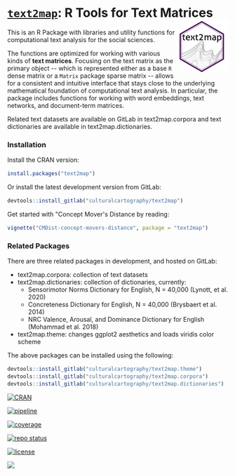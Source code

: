 # [`text2map`](https://culturalcartography.gitlab.io/text2map/): R Tools for Text Matrices <img src="man/figures/logo.png" align="right" height="120" />

This is an R Package with libraries and utility functions for computational text analysis for the social sciences.

The functions are optimized for working with various kinds of **text matrices**. Focusing on the text matrix as the primary object -- which is represented either as a base `R` dense matrix or a `Matrix` package sparse matrix -- allows for a consistent and intuitive interface that stays close to the underlying mathematical foundation of computational text analysis. In particular, the package includes functions for working with word embeddings, text networks, and document-term matrices.

Related text datasets are available on GitLab in text2map.corpora and text dictionaries are available in text2map.dictionaries.

### Installation

Install the CRAN version:

```r
install.packages("text2map")
```

Or install the latest development version from GitLab:

``` r
devtools::install_gitlab("culturalcartography/text2map")
```

Get started with "Concept Mover's Distance by reading:

```r
vignette("CMDist-concept-movers-distance", package = "text2map")
```

### Related Packages

There are three related packages in development, and hosted on GitLab: 

- text2map.corpora: collection of text datasets
- text2map.dictionaries: collection of dictionaries, currently:
    - Sensorimotor Norms Dictionary for English, N = 40,000 (Lynott, et al. 2020)
    - Concreteness Dictionary for English, N = 40,000 (Brysbaert et al. 2014)
    - NRC Valence, Arousal, and Dominance Dictionary for English (Mohammad et al. 2018)
- text2map.theme: changes ggplot2 aesthetics and loads viridis color scheme

The above packages can be installed using the following:

```r
devtools::install_gitlab("culturalcartography/text2map.theme")
devtools::install_gitlab("culturalcartography/text2map.corpora")
devtools::install_gitlab("culturalcartography/text2map.dictionaries")
```

<!-- badges: start -->

[![CRAN](https://user-content.gitlab-static.net/2c1d3fa0363b0d2990145498a602380b6f39c810/68747470733a2f2f7777772e722d706b672e6f72672f6261646765732f76657273696f6e2f74657874326d6170)](https://cran.r-project.org/package=text2map)

[![pipeline](https://gitlab.com/culturalcartography/text2map/badges/master/pipeline.svg)](https://gitlab.com/culturalcartography/text2map/-/commits/master)

[![coverage](https://gitlab.com/culturalcartography/text2map/badges/master/coverage.svg)](https://gitlab.com/culturalcartography/text2map/-/commits/master)

[![repo status](https://www.repostatus.org/badges/latest/wip.svg)](https://www.repostatus.org/#wip)

[![license](https://img.shields.io/badge/License-MIT-blue.svg)](https://opensource.org/licenses/MIT) 

[![](https://cranlogs.r-pkg.org/badges/text2map)](https://cran.r-project.org/package=text2map)

<!-- badges: end -->
